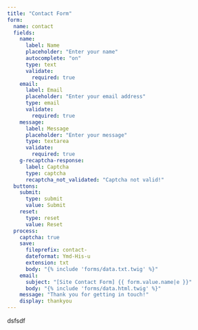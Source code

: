 ```yaml
---
title: "Contact Form"
form:
  name: contact
  fields:
    name:
      label: Name
      placeholder: "Enter your name"
      autocomplete: "on"
      type: text
      validate:
        required: true
    email:
      label: Email
      placeholder: "Enter your email address"
      type: email
      validate:
        required: true
    message:
      label: Message
      placeholder: "Enter your message"
      type: textarea
      validate:
        required: true
    g-recaptcha-response:
      label: Captcha
      type: captcha
      recaptcha_not_validated: "Captcha not valid!"
  buttons:
    submit:
      type: submit
      value: Submit
    reset:
      type: reset
      value: Reset
  process:
    captcha: true
    save:
      fileprefix: contact-
      dateformat: Ymd-His-u
      extension: txt
      body: "{% include 'forms/data.txt.twig' %}"
    email:
      subject: "[Site Contact Form] {{ form.value.name|e }}"
      body: "{% include 'forms/data.html.twig' %}"
    message: "Thank you for getting in touch!"
    display: thankyou
---
```


dsfsdf

